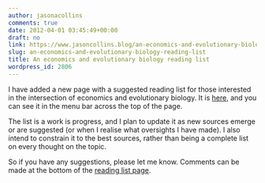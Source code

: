 ```yaml
---
author: jasonacollins
comments: true
date: 2012-04-01 03:45:49+00:00
draft: no
link: https://www.jasoncollins.blog/an-economics-and-evolutionary-biology-reading-list/
slug: an-economics-and-evolutionary-biology-reading-list
title: An economics and evolutionary biology reading list
wordpress_id: 2806
---
```


I have added a new page with a suggested reading list for those interested in the intersection of economics and evolutionary biology. It is [here](https://www.jasoncollins.blog/economics-and-evolutionary-biology-reading-list/), and you can see it in the menu bar across the top of the page.

The list is a work is progress, and I plan to update it as new sources emerge or are suggested (or when I realise what oversights I have made). I also intend to constrain it to the best sources, rather than being a complete list on every thought on the topic.

So if you have any suggestions, please let me know. Comments can be made at the bottom of the [reading list page](https://www.jasoncollins.blog/economics-and-evolutionary-biology-reading-list/).
